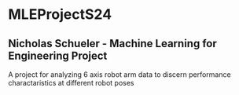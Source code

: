 # MLEProjectS24
## Nicholas Schueler - Machine Learning for Engineering Project

A project for analyzing 6 axis robot arm data to discern performance charactaristics at different robot poses
